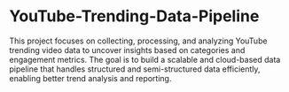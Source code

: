 # YouTube-Trending-Data-Pipeline
This project focuses on collecting, processing, and analyzing YouTube trending video data to uncover insights based on categories and engagement metrics. The goal is to build a scalable and cloud-based data pipeline that handles structured and semi-structured data efficiently, enabling better trend analysis and reporting.
